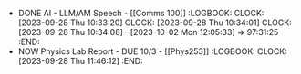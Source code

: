 - DONE AI - LLM/AM Speech - [[Comms 100]]
  :LOGBOOK:
  CLOCK: [2023-09-28 Thu 10:33:20]
  CLOCK: [2023-09-28 Thu 10:34:01]
  CLOCK: [2023-09-28 Thu 10:34:08]--[2023-10-02 Mon 12:05:33] =>  97:31:25
  :END:
- NOW Physics Lab Report - DUE 10/3 - [[Phys253]]
  :LOGBOOK:
  CLOCK: [2023-09-28 Thu 11:46:12]
  :END: